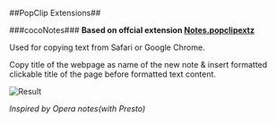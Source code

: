 ##PopClip Extensions##

###cocoNotes###
__Based on offcial extension [Notes.popclipextz](https://github.com/pilotmoon/PopClip-Extensions/tree/master/extensions)__

Used for copying text from Safari or Google Chrome.

Copy title of the webpage as name of the new note & insert formatted clickable title of the page before formatted text content.

![Result](http://drive.joysr.com/images/cocoNoteEx.png "Result")

_Inspired by Opera notes(with Presto)_
